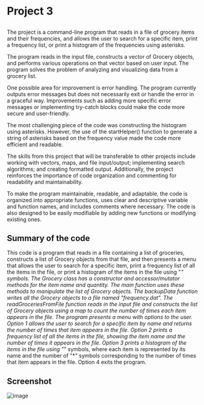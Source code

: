 # Project 3

##
The project is a command-line program that reads in a file of grocery items and their frequencies, and allows the user to search for a specific item, print a frequency list, or print a histogram of the frequencies using asterisks.

The program reads in the input file, constructs a vector of Grocery objects, and performs various operations on that vector based on user input. The program solves the problem of analyzing and visualizing data from a grocery list.

One possible area for improvement is error handling. The program currently outputs error messages but does not necessarily exit or handle the error in a graceful way. Improvements such as adding more specific error messages or implementing try-catch blocks could make the code more secure and user-friendly.

The most challenging piece of the code was constructing the histogram using asterisks. However, the use of the startHelper() function to generate a string of asterisks based on the frequency value made the code more efficient and readable.

The skills from this project that will be transferable to other projects include working with vectors, maps, and file input/output; implementing search algorithms; and creating formatted output. Additionally, the project reinforces the importance of code organization and commenting for readability and maintainability.

To make the program maintainable, readable, and adaptable, the code is organized into appropriate functions, uses clear and descriptive variable and function names, and includes comments where necessary. The code is also designed to be easily modifiable by adding new functions or modifying existing ones.

## Summary of the code
This code is a program that reads in a file containing a list of groceries, constructs a list of Grocery objects from that file, and then presents a menu that allows the user to search for a specific item, print a frequency list of all the items in the file, or print a histogram of the items in the file using "*" symbols.
The Grocery class has a constructor and accessor/mutator methods for the item name and quantity. The main function uses these methods to manipulate the list of Grocery objects. The backupData function writes all the Grocery objects to a file named "frequency.dat". The readGroceriesFromFile function reads in the input file and constructs the list of Grocery objects using a map to count the number of times each item appears in the file.
The program presents a menu with options to the user. Option 1 allows the user to search for a specific item by name and returns the number of times that item appears in the file. Option 2 prints a frequency list of all the items in the file, showing the item name and the number of times it appears in the file. Option 3 prints a histogram of the items in the file using "*" symbols, where each item is represented by its name and the number of "*" symbols corresponding to the number of times that item appears in the file. Option 4 exits the program.


## Screenshot
![image](https://user-images.githubusercontent.com/77599942/221477255-3cd996ab-085f-4384-9ef0-1f29f24b5d88.png)

